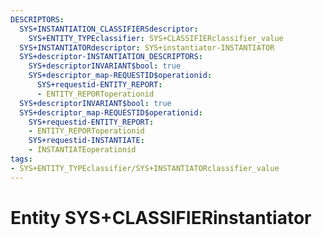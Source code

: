 ```yaml
---
DESCRIPTORS:
  SYS+INSTANTIATION_CLASSIFIERSdescriptor:
    SYS+ENTITY_TYPEclassifier: SYS+CLASSIFIERclassifier_value
  SYS+INSTANTIATORdescriptor: SYS+instantiator-INSTANTIATOR
  SYS+descriptor-INSTANTIATION_DESCRIPTORS:
    SYS+descriptorINVARIANT$bool: true
    SYS+descriptor_map-REQUESTID$operationid:
      SYS+requestid-ENTITY_REPORT:
      - ENTITY_REPORToperationid
  SYS+descriptorINVARIANT$bool: true
  SYS+descriptor_map-REQUESTID$operationid:
    SYS+requestid-ENTITY_REPORT:
    - ENTITY_REPORToperationid
    SYS+requestid-INSTANTIATE:
    - INSTANTIATEoperationid
tags:
- SYS+ENTITY_TYPEclassifier/SYS+INSTANTIATORclassifier_value
---
```

# Entity SYS+CLASSIFIERinstantiator


